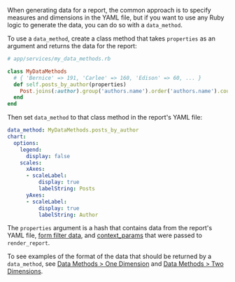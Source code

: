 When generating data for a report, the common approach is to specify measures and dimensions in the YAML file, but if you want to use any Ruby logic to generate the data, you can do so with a `data_method`.

To use a `data_method`, create a class method that takes `properties` as an argument and returns the data for the report:

```ruby
# app/services/my_data_methods.rb

class MyDataMethods
  # { 'Bernice' => 191, 'Carlee' => 160, 'Edison' => 60, ... }
  def self.posts_by_author(properties)
    Post.joins(:author).group('authors.name').order('authors.name').count
  end
end
```

Then set `data_method` to that class method in the report's YAML file:

```yaml
data_method: MyDataMethods.posts_by_author
chart:
  options:
    legend:
      display: false
    scales:
      xAxes:
      - scaleLabel:
          display: true
          labelString: Posts
      yAxes:
      - scaleLabel:
          display: true
          labelString: Author
```

The `properties` argument is a hash that contains data from the report's YAML file, [form filter data](/examples/data_methods_form_filters), and [context_params](/examples/contextual_filters) that were passed to `render_report`.

To see examples of the format of the data that should be returned by a `data_method`, see [Data Methods > One Dimension](/examples/data_methods_one_dimension) and [Data Methods > Two Dimensions](/examples/data_methods_two_dimensions).
